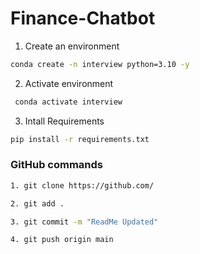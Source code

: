 # Finance-Chatbot
1. Create an environment
```bash
conda create -n interview python=3.10 -y

```


2. Activate environment
```bash
 conda activate interview
 ```

3. Intall Requirements
```bash
pip install -r requirements.txt
```

### GitHub commands

```bash
1. git clone https://github.com/

2. git add .

3. git commit -m "ReadMe Updated"

4. git push origin main
```
